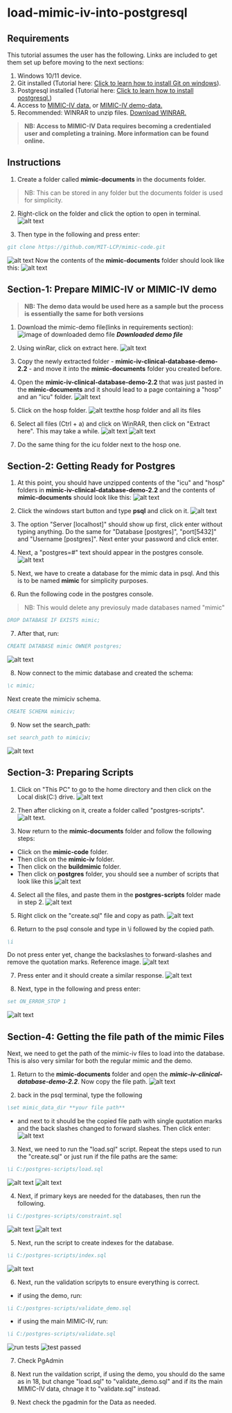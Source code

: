 # load-mimic-iv-into-postgresql

## Requirements
This tutorial assumes the user has the following. Links are included to get them set up before moving to the next sections:

1. Windows 10/11 device.
2. Git installed (Tutorial here: [Click to learn how to install Git on windows](https://phoenixnap.com/kb/how-to-install-git-windows)).
3. Postgresql installed (Tutorial here: [Click to learn how to install postgresql.](https://www.postgresqltutorial.com/postgresql-getting-started/install-postgresql/))
4. Access to [MIMIC-IV data.](https://physionet.org/content/mimiciv/2.2/) or [MIMIC-IV demo-data.](https://physionet.org/content/mimic-iv-demo/2.2/)
5. Recommended: WINRAR to unzip files. [Download WINRAR.](https://www.win-rar.com/download.html?&L=0)

>**NB: Access to MIMIC-IV Data requires becoming a credentialed user and completing a training. More information can be found online.**


## Instructions
1. Create a folder called **mimic-documents** in the documents folder. 
>NB: This can be stored in any folder but the documents folder is used for simplicity.

2. Right-click on the folder and click the option to open in terminal. 
![alt text](<Screenshot 2024-03-19 at 7.16.06 PM.png>)

3. Then type in the following and press enter: 

```bibtex
git clone https://github.com/MIT-LCP/mimic-code.git
```
![alt text](<Screenshot 2024-03-19 at 7.17.08 PM.png>)
Now the contents of the **mimic-documents** folder should look like this:
![alt text](<Screenshot 2024-03-19 at 7.18.29 PM.png>)

## Section-1: Prepare MIMIC-IV or MIMIC-IV demo

>**NB: The demo data would be used here as a sample but the process is essentially the same for both versions**

1. Download the mimic-demo file(links in requirements section):
![image of downloaded demo file](<Screenshot 2024-03-19 at 4.33.16 PM.png>)
***Downloaded demo file***

2. Using winRar, click on extract here. 
![alt text](<Screenshot 2024-03-19 at 6.17.10 PM.png>)


3. Copy the newly extracted folder  - **mimic-iv-clinical-database-demo-2.2** - and move it into the **mimic-documents** folder you created before.


4. Open the **mimic-iv-clinical-database-demo-2.2** that was just pasted in the **mimic-documents**  and it should lead to a page containing a "hosp" and an "icu" folder. 
![alt text](<Screenshot 2024-03-19 at 4.42.12 PM.png>)

5. Click on the hosp folder.
![alt text](<Screenshot 2024-03-19 at 5.07.01 PM.png>)the hosp folder and all its files

6. Select all files (Ctrl + a) and click on WinRAR, then click on "Extract here". This may take a while.
![alt text](<Screenshot 2024-03-19 at 5.13.20 PM.png>)
![alt text](<Screenshot 2024-03-19 at 5.13.31 PM.png>)

7. Do the same thing for the icu folder next to the hosp one. 


## Section-2: Getting Ready for Postgres

1. At this point, you should have unzipped contents of the "icu" and "hosp" folders in **mimic-iv-clinical-database-demo-2.2**  and the contents of **mimic-documents** should look like this:
![alt text](<Screenshot 2024-03-19 at 5.24.25 PM.png>)



2. Click the windows start button and type  **psql** and click on it.
![alt text](<Screenshot 2024-03-19 at 5.26.21 PM.png>)



3. The option "Server [localhost]" should show up first, click enter without typing anything. Do the same for "Database [postgres]",  "port[5432]" and "Username [postgres]". Next enter your password and click enter. 





4. Next, a "postgres=#" text should appear in the postgres console.
![alt text](<Screenshot 2024-03-19 at 5.29.31 PM.png>)






5. Next, we have to create a database for the mimic data in psql. And this is to be named **mimic** for simplicity purposes. 







6. Run the following code in the postgres console.
> NB: This would delete any previosuly made databases named "mimic"

```bibtex
DROP DATABASE IF EXISTS mimic;
```




7. After that, run:
```bibtex
CREATE DATABASE mimic OWNER postgres;
``` 
![alt text](<Screenshot 2024-03-19 at 5.35.42 PM.png>)





8. Now connect to the mimic database and created the schema:
```bibtex
\c mimic;
```
Next create the mimiciv schema.
```bibtex
CREATE SCHEMA mimiciv;
```





9. Now set the search_path:
```bibtex
set search_path to mimiciv;
```
![alt text](<Screenshot 2024-03-19 at 5.39.57 PM.png>)






## Section-3: Preparing Scripts
1. Click on "This PC" to go to the home directory and then click on the Local disk(C:) drive.
![alt text](<Screenshot 2024-03-19 at 5.45.51 PM.png>)

2. Then after clicking on it, create a folder called "postgres-scripts".
![alt text](<Screenshot 2024-03-19 at 5.46.56 PM.png>). 

3. Now return to the **mimic-documents** folder and follow the following steps: 
* Click on the **mimic-code** folder.
* Then click on the **mimic-iv** folder.
* Then click on the **buildmimic** folder.
* Then click on **postgres** folder, you should see a number of scripts that look like this
![alt text](<Screenshot 2024-03-19 at 5.48.53 PM.png>)


4. Select all the files, and paste them in the **postgres-scripts** folder  made in step 2.
![alt text](<Screenshot 2024-03-19 at 7.31.40 PM.png>)

5. Right click on the "create.sql" file and copy as path.
![alt text](<Screenshot 2024-03-19 at 5.59.39 PM.png>)

6. Return to the psql console and type in \i followed by the copied path.
```bibtex
\i 
```
Do not press enter yet, change the backslashes to forward-slashes and remove the quotation marks. Reference image.
![alt text](<Screenshot 2024-03-19 at 6.07.30 PM.png>)

7. Press enter and it should create a similar response.
![alt text](<Screenshot 2024-03-19 at 6.09.11 PM.png>)


8. Next, type in the following and press enter:
```bibtex
set ON_ERROR_STOP 1
```
![alt text](<Screenshot 2024-03-19 at 6.10.54 PM.png>)


## Section-4: Getting the file path of the mimic Files
Next, we need to get the path of the mimic-iv files to load into the database. This is also very similar for both the regular mimic and the demo.

1. Return to the **mimic-documents** folder and open the ***mimic-iv-clinical-database-demo-2.2***. Now copy the file path.
![alt text](<Screenshot 2024-03-19 at 6.22.57 PM.png>)




2. back in the psql terminal, type the following
```bibtex
\set mimic_data_dir **your file path**
```

* and next to it should be the copied file path with single quotation marks and the back slashes changed to forward slashes. Then click enter:
![alt text](<Screenshot 2024-03-19 at 7.51.01 PM.png>)


3. Next, we need to run the "load.sql" script. Repeat the steps used to run the "create.sql" or just run if the file paths are the same:
```bibtex
\i C:/postgres-scripts/load.sql
```
![alt text](<Screenshot 2024-03-19 at 7.51.38 PM.png>)
![alt text](<Screenshot 2024-03-19 at 7.51.38 PM-1.png>)

4. Next, if primary keys are needed for the databases, then run the following.
```bibtex
\i C:/postgres-scripts/constraint.sql
```
![alt text](<Screenshot 2024-03-19 at 7.52.46 PM.png>)
![alt text](<Screenshot 2024-03-19 at 7.53.23 PM.png>)

5. Next, run the script to create indexes for the database.
```bibtex
\i C:/postgres-scripts/index.sql
```
![alt text](<Screenshot 2024-03-19 at 7.55.59 PM.png>)

6. Next, run the validation scripyts to ensure everything is correct.
* if using the demo, run:
```bibtex
\i C:/postgres-scripts/validate_demo.sql
```
* if using the main MIMIC-IV, run:
```bibtex
\i C:/postgres-scripts/validate.sql
```
![run tests](<Screenshot 2024-03-19 at 7.59.34 PM.png>) 
![test passed](<Screenshot 2024-03-19 at 7.59.48 PM.png>)

7. Check PgAdmin



















21. Next run the vaildation script, if using the demo, you should do the same as in 18, but change "load.sql" to "validate_demo.sql" and if its the main MIMIC-IV data, chnage it to "validate.sql" instead.

22. Next check the pgadmin for the Data as needed.




